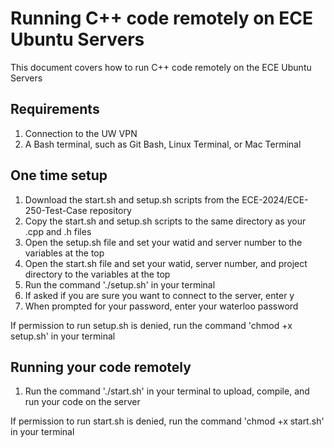 # Running C++ code remotely on ECE Ubuntu Servers
This document covers how to run C++ code remotely on the ECE Ubuntu Servers

## Requirements
1. Connection to the UW VPN
2. A Bash terminal, such as Git Bash, Linux Terminal, or Mac Terminal

## One time setup
1. Download the start.sh and setup.sh scripts from the ECE-2024/ECE-250-Test-Case repository
2. Copy the start.sh and setup.sh scripts to the same directory as your .cpp and .h files
3. Open the setup.sh file and set your watid and server number to the variables at the top
4. Open the start.sh file and set your watid, server number, and project directory to the variables at the top
5. Run the command './setup.sh' in your terminal
6. If asked if you are sure you want to connect to the server, enter y
7. When prompted for your password, enter your waterloo password

If permission to run setup.sh is denied, run the command 'chmod +x setup.sh' in your terminal

## Running your code remotely
1. Run the command './start.sh' in your terminal to upload, compile, and run your code on the server

If permission to run start.sh is denied, run the command 'chmod +x start.sh' in your terminal
